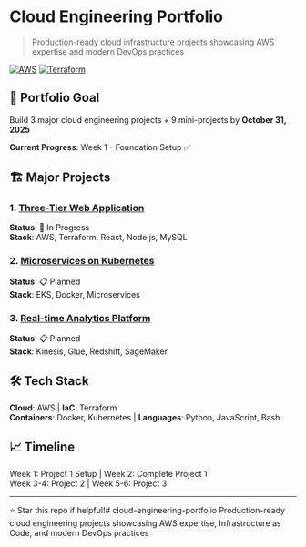 # Cloud Engineering Portfolio

> Production-ready cloud infrastructure projects showcasing AWS expertise and modern DevOps practices

[![AWS](https://img.shields.io/badge/AWS-Cloud-orange?logo=amazon-aws)](https://aws.amazon.com/)
[![Terraform](https://img.shields.io/badge/IaC-Terraform-purple?logo=terraform)](https://www.terraform.io/)

## 🎯 Portfolio Goal

Build 3 major cloud engineering projects + 9 mini-projects by **October 31, 2025**

**Current Progress**: Week 1 - Foundation Setup ✅

## 🏗️ Major Projects

### 1. [Three-Tier Web Application](./project-01-three-tier-app/) 
**Status**: 🚧 In Progress  
**Stack**: AWS, Terraform, React, Node.js, MySQL

### 2. [Microservices on Kubernetes](./project-02-microservices-k8s/)
**Status**: 📋 Planned  
**Stack**: EKS, Docker, Microservices

### 3. [Real-time Analytics Platform](./project-03-analytics-platform/)
**Status**: 📋 Planned  
**Stack**: Kinesis, Glue, Redshift, SageMaker

## 🛠️ Tech Stack

**Cloud**: AWS | **IaC**: Terraform  
**Containers**: Docker, Kubernetes | **Languages**: Python, JavaScript, Bash

## 📈 Timeline

Week 1: Project 1 Setup | Week 2: Complete Project 1  
Week 3-4: Project 2 | Week 5-6: Project 3

---

⭐ Star this repo if helpful!# cloud-engineering-portfolio
Production-ready cloud engineering projects showcasing AWS expertise, Infrastructure as Code, and modern DevOps practices
